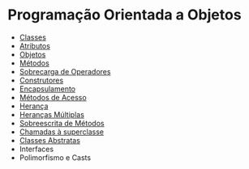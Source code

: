 # Programação Orientada a Objetos

* [Classes](https://github.com/profgabrielmilitello/POO/blob/master/POO%20-%2001%20-%20Classes.md)
* [Atributos](https://github.com/profgabrielmilitello/POO/blob/master/POO%20-%2002%20-%20Atributos.md)
* [Objetos](https://github.com/profgabrielmilitello/POO/blob/master/POO%20-%2003%20-%20Objetos.md)
* [Métodos](https://github.com/profgabrielmilitello/POO/blob/master/POO%20-%2004%20-%20M%C3%A9todos.md)
* [Sobrecarga de Operadores](https://github.com/profgabrielmilitello/POO/blob/master/POO%20-%2006%20-%20Sobrecarga%20de%20Operadores.md)
* [Construtores](https://github.com/profgabrielmilitello/POO/blob/master/POO%20-%2007%20-%20Construtor.md)
* [Encapsulamento](https://github.com/profgabrielmilitello/POO/blob/master/POO%20-%2008%20%20-%20Encapsulamento.md)
* [Métodos de Acesso](https://github.com/profgabrielmilitello/POO/blob/master/POO%20-%2009%20-%20M%C3%A9todos%20de%20Acesso.md)
* [Herança](https://github.com/profgabrielmilitello/POO/blob/master/POO%20-%2011%20-%20Heran%C3%A7a.md)
* [Heranças Múltiplas](https://github.com/profgabrielmilitello/POO/blob/master/POO%20-%2012%20-%20Heran%C3%A7as%20M%C3%BAltiplas.md)
* [Sobreescrita de Métodos](https://github.com/profgabrielmilitello/POO/blob/master/POO%20-%2013%20-%20Sobrescrita%20de%20M%C3%A9todos.md)
* [Chamadas à superclasse](https://github.com/profgabrielmilitello/POO/blob/master/POO%20-%2014%20-%20Chamada%20%C3%A0%20Superclasse.md)
* [Classes Abstratas](https://github.com/profgabrielmilitello/POO/blob/master/POO%20-%2016%20-%20Classe%20Abstrata.md)
* Interfaces
* Polimorfismo e Casts